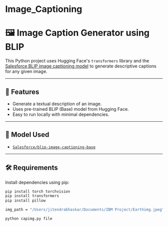 # Image_Captioning

# 🖼️ Image Caption Generator using BLIP

This Python project uses Hugging Face's `transformers` library and the [Salesforce BLIP image captioning model](https://huggingface.co/Salesforce/blip-image-captioning-base) to generate descriptive captions for any given image.

---

## 📌 Features

- Generate a textual description of an image.
- Uses pre-trained BLIP (Base) model from Hugging Face.
- Easy to run locally with minimal dependencies.

---

## 🧠 Model Used

- [`Salesforce/blip-image-captioning-base`](https://huggingface.co/Salesforce/blip-image-captioning-base)

---

## 🛠️ Requirements

Install dependencies using pip:

```bash
pip install torch torchvision
pip install transformers
pip install pillow

img_path = "/Users/jitendrabhaskar/Documents/IBM Project/Earthimg.jpeg"

python capimg.py file







